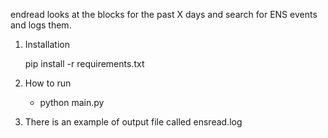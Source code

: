 endread looks at the blocks for the past X days and search for ENS events and logs them.


1) Installation

   pip install -r requirements.txt  
   
2) How to run   
   
   - python main.py <path of config.yml>
   
   
3) There is an example of output file called ensread.log

